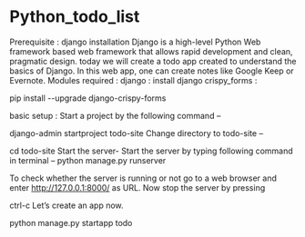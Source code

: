 # Python_todo_list

Prerequisite : django installation
Django is a high-level Python Web framework based web framework that allows rapid development and clean, pragmatic design. today we will create a todo app created to understand the basics of Django. In this web app, one can create notes like Google Keep or Evernote.
Modules required : 
django : install django
crispy_forms : 

pip install --upgrade django-crispy-forms

basic setup :
Start a project by the following command – 
 

django-admin startproject todo-site
Change directory to todo-site – 
 

cd todo-site
Start the server- Start the server by typing following command in terminal – 
python manage.py runserver

To check whether the server is running or not go to a web browser and enter http://127.0.0.1:8000/ as URL.
Now stop the server by pressing 

ctrl-c
Let’s create an app now.

python manage.py startapp todo

